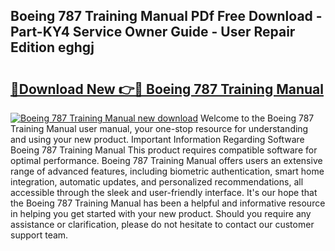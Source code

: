 ## Boeing 787 Training Manual PDf Free Download - Part-KY4 Service Owner Guide - User Repair Edition eghgj

# <h2><a href="http://bc39262.oget.top/?id=Boeing+787+Training+Manual">🔗Download New 👉🔴 Boeing 787 Training Manual</a></h2>

[![Boeing 787 Training Manual new download](https://i.imgur.com/5g1atiW.png)](http://bc39262.oget.top/?id=Boeing+787+Training+Manual)
Welcome to the Boeing 787 Training Manual user manual, your one-stop resource for understanding and using your new product. Important Information Regarding Software Boeing 787 Training Manual This product requires compatible software for optimal performance. Boeing 787 Training Manual offers users an extensive range of advanced features, including biometric authentication, smart home integration, automatic updates, and personalized recommendations, all accessible through the sleek and user-friendly interface. It's our hope that the Boeing 787 Training Manual has been a helpful and informative resource in helping you get started with your new product. Should you require any assistance or clarification, please do not hesitate to contact our customer support team.
